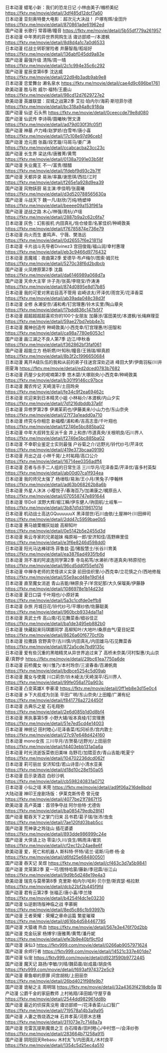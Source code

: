 日本动漫  蜡笔小新：我们的恐龙日记        小林由美子/楢桥美纪    https://fktv.me/movie/detail/3df485d12dcf7a60  
日本动漫  亚刻奥特曼大电影：超次元大决战！ 户塚有辉/金田升        https://fktv.me/movie/detail/870861ade61962ed  
国产动漫  长歌行                         常蓉珊/瞳音            https://fktv.me/movie/detail/5b55df779a261957  
日本动漫  中年男的异世界网购生活          诹访部顺一/本渡枫       https://fktv.me/movie/detail/8d8d4a1c7a0d6533  
日本动漫  红战士转职冒险者                井藤智哉/稻垣好        https://fktv.me/movie/detail/136abf045dd9a83e  
国产动漫  最强升级                       清殇/周一晴            https://fktv.me/movie/detail/2c1c994e35c6c292  
国产动漫  星辰变第6季                    沈达威                 https://fktv.me/movie/detail/22d94b3adb9ab9e8  
日本动漫  恋爱舞台                       濑名泉水               https://fktv.me/movie/detail/cae4d9c696be1761  
欧美动漫  胜与败                         威尔·福特/王鹿山      https://fktv.me/movie/detail/98cd12d7629727e2  
欧美动漫  英雄联盟：双城之战第2季         艾拉·珀内尔/海莉·斯坦菲尔德    https://fktv.me/movie/detail/bc318a94a8c918da  
国产动漫  仙逆                          石头熊                  https://fktv.me/movie/detail/0ceeccde79e8d080  
国产动漫  仙武传                        李诗萌/聂曦映/贺文潇     https://fktv.me/movie/detail/ad79d030f3fc05f1    
国产动漫  神墓                          卢力峰/赵梦娇/白雪岑/唐小喜    https://fktv.me/movie/detail/17c108e97d96ceb1    
国产动漫  沧元图                         张磊/段艺璇/马斑马/姜广涛     https://fktv.me/movie/detail/ccabcacba23cc23c      
国产动漫  长生界                         梁达伟/唐雅菁/黄莺      https://fktv.me/movie/detail/0138a7091e03b58f    
国产动漫  失业魔王                       不一/富贵/醋醋        https://fktv.me/movie/detail/1fdebf9d93c2b7ff    
国产动漫  天都异录                       易湫/率赢/谢思琪/西拉/江时    https://fktv.me/movie/detail/f265e1a928d9ea39  
国产动漫  风物妖厨                       易主演:李佳明/张晨曦      https://fktv.me/movie/detail/d3d520788565630a    
国产动漫  斗战天下                       魏一凡/赵欣/万纯/杨塑坤     https://fktv.me/movie/detail/beeee09a153f961a     
国产动漫  逆战之路                       木心/林强/周杭/卢瑶       https://fktv.me/movie/detail/2887b9a2c62c6fa7    
日本动漫  灰色：幻影扳机                  内田真礼/佐仓绫音/名冢佳织/种崎敦美     https://fktv.me/movie/detail/f76785874e736e79   
日本动漫  向火而生                       姜鸣声、宁薇、樊浩远     https://fktv.me/movie/detail/0d26557f6e21811d     
日本动漫  卡片战斗先导者Divinez3          宫田俊哉/福山润/幸村惠理     https://fktv.me/movie/detail/eb3c9466d9776432     
日本动漫  恶魔城：夜曲第2季               爱德华·布卢梅尔/图索·姆贝杜   https://fktv.me/movie/detail/5270c38f6d2bdbcb     
国产动漫  火凤燎原第2季                   沈磊                        https://fktv.me/movie/detail/da6146989a068d7a    
国产动漫  天命大主宰                      许子尧/张英/李晓宝/乔涛涛     https://fktv.me/movie/detail/874d0895e8d17b85      
日本动漫  我的可爱对黑岩目高不管用         岩崎谅太/芹泽优/雨宫天/花泽香菜   https://fktv.me/movie/detail/ab39ada048c38d3f        
日本动漫  全修                           永濑安奈/浦和希/钉宫理惠/铃木实里/陶山章央   https://fktv.me/movie/detail/17bdd836c147b5f7         
日本动漫  超超超超超喜欢你的100个女朋友    加藤涉/富田美忧/本渡枫/长绳麻理亚   https://fktv.me/movie/detail/59ae27bd7ebb4e7c        
日本动漫  魔神创造传                      种崎敦美/小西克幸/钉宫理惠/杉田智和   https://fktv.me/movie/detail/ca98a7780e6053c1        
国产动漫  画江湖之不良人第7季              边江/申秋香   https://fktv.me/movie/detail/f362862bf3faf061    
国产动漫  超能立方                        杨昕燃/叶知秋/瞳音/王铕瑞/柳真颜    https://fktv.me/movie/detail/8b3f2c1996650684      
日本动漫  离开A级队伍的我和从前的弟子往迷宫深处迈进  峰田大梦/伊南羽桜/川井田夏海   https://fktv.me/movie/detail/ed2dced0783b7682  
日本动漫  药屋少女的呢喃第2季              悠木碧/大塚刚央/小西克幸/种崎敦美   https://fktv.me/movie/detail/b301f9146cc97bce    
日本动漫  魔农传记                        天崎滉平/土田玲央                  https://fktv.me/movie/detail/fe34c9f2ea69462c      
日本动漫  欢迎来到日本精灵小姐             小林裕介/本渡枫/内山夕实            https://fktv.me/movie/detail/7d1216dbddb37a6f        
日本动漫  异修罗第2季                     伊濑茉莉也/伊藤美来/小山力也/东山奈央    https://fktv.me/movie/detail/27f73a1eadd0a710  
日本动漫  终究与你相恋                    新福樱/浦和希/吉高志音/千叶翔也      https://fktv.me/movie/detail/f2746e5bc885ba02    
日本动漫  中年大叔转生反派千金             井上和彦/市道真央/关根明良/石川界人      https://fktv.me/movie/detail/f2746e5bc885ba02    
日本动漫  不幸职业鉴定士实则最强           户谷菊之介/远野光/铃代纱弓/芹泽优      https://fktv.me/movie/detail/419e373bcaa09190   
日本动漫  月出之战                        小林千晃/上村祐翔/高口公介            https://fktv.me/movie/detail/16714ee0356adff4   
日本动漫  忍者与杀手二人组的日常生活        三川华月/花泽香菜/芹泽优/喜多村英梨    https://fktv.me/movie/detail/ab00d07ca1f934ea    
日本动漫  我的师兄太强了                   杨瑨晗/易湫/王小月/黑兔子/李翰林       https://fktv.me/movie/detail/ad63b068262b8a6b    
日本动漫  外星人沐沐                       小樱悦子/春海百乃/加濑康之/梶原岳人    https://fktv.me/movie/detail/070558747e891644      
日本动漫  华Doll                          滨野大辉/堀江瞬/伊东健人/驹田航/土岐隼一     https://fktv.me/movie/detail/3b87d1d31961701d      
日本动漫  机动战士高达GQuuuuuuX            黑泽朋世/石川由依/土屋神叶/川田绅司     https://fktv.me/movie/detail/2dd47c5959bae0b5        
日本动漫  赛马娘栗帽灰姑娘                 高柳知叶                              https://fktv.me/movie/detail/0e5142b5e2455d3d    
日本动漫  紫云寺家的兄弟姐妹               梅原裕一郎/安济知佳/高野麻里佳          https://fktv.me/movie/detail/e3f6e8246d598dd0      
日本动漫  阳光马达棒球场                   菲鲁兹·蓝/猪股慧士/长谷川育美          https://fktv.me/movie/detail/ea3876ad4935fb6d       
日本动漫  测不准的阿波连同学第2季           寺岛拓笃/水濑祈/市道真央/柿原彻也      https://fktv.me/movie/detail/96cd5dd0f55efd76         
日本动漫  中禅寺老师的灵怪讲义实录          前田佳织里/小西克幸/立花慎之介/西地修哉   https://fktv.me/movie/detail/55e9acd48e19d144         
日本动漫  直至魔女消逝                     青山吉能/榊原良子/羊宫妃那/大久保瑠美/伊藤静   https://fktv.me/movie/detail/1086978e1b14d23d           
日本动漫  夏日口袋                         千叶翔也/小原好美   https://fktv.me/movie/detail/5a3c1cdfde0effb8       
日本动漫  杂旅                             月城日花/铃代纱弓/平塚纱依/佐藤聪美   https://fktv.me/movie/detail/960bcb9334da11a1         
日本动漫  真武士传                         高山南/石见舞菜香/细谷佳正            https://fktv.me/movie/detail/ba1de3495eb882b0         
日本动漫  快藏起来玛琪娜同学                高柳知叶/大地叶/桑原由气/夏目妃菜     https://fktv.me/movie/detail/8626a60f6770cf0b           
日本动漫  拉撒路                           宫野真守/古川慎/内田真礼/内田雄马/石见舞菜香     https://fktv.me/movie/detail/872a5cde7bd9135c             
日本动漫  爱有些沉重的黑暗精灵从异世界追过来了    高桥未奈美/河村梨惠/丸山京夏/真野步       https://fktv.me/movie/detail/29bc61ea7750a6de          
日本动漫  前桥魔女                         咲川雏乃/本村玲奈/三波春香/百濑帆南       https://fktv.me/movie/detail/bdbce5254c5d09ab           
日本动漫  魔女与使魔                       川口莉奈/铃木崚汰/天崎滉平/石川界人       https://fktv.me/movie/detail/99fe056a170a903c             
日本动漫  凸变英雄X                        李豪凌                         https://fktv.me/movie/detail/0ff1eb8e3d15e0c4       
日本动漫  乡下大叔成为剑圣                  平田广明/东山奈央/上田瞳/广濑有纪        https://fktv.me/movie/detail/f841776a2724450f       
日本动漫  古典乐之星                        石毛翔弥                               https://fktv.me/movie/detail/2e6d085b1d0d8bf4      
日本动漫  黑执事第5季                       小野大辅/坂本真绫/钉宫理惠              https://fktv.me/movie/detail/51e7ed5cd4e14003     
日本动漫  神统记                            田村睦心/花泽香菜/松冈祯丞/宫内敦士     https://fktv.me/movie/detail/27c97e648d424160      
日本动漫  mono女孩                          三川华月/古贺葵/远野光/上田丽奈          https://fktv.me/movie/detail/f4403ebb131a0a6a    
日本动漫  时光流逝饭菜依旧美味                岛野花/加隈亚衣/青山吉能/乾夏宁          https://fktv.me/movie/detail/104702236dcd062f      
日本动漫  莉可丽丝                           安济知佳/若山诗音/小清水亚美          https://fktv.me/movie/detail/d18d10c28e150a05   
日本动漫  启示录酒店                         白砂沙帆                             https://fktv.me/movie/detail/cb598240831a0712         
日本动漫  小仙之瑶                          禾莞                                https://fktv.me/movie/detail/ad9f06a216de8bdd         
大陆动漫  神印王座剧场版：伊莱克斯传奇        曾元俊                               https://fktv.me/movie/detail/4077be21f7867f15          
欧美动漫  高卢英雄：首领争夺战               阿尔伯特·尤德佐                      https://fktv.me/movie/detail/ba085479edb28f41        
国产动漫  鲲吞天下之掌门归来                 吕书君/葛子瑞/张沛/虫虫              https://fktv.me/movie/detail/7ae120fd03bab5cc          
国产动漫  荒神录之玲珑山                     插花婆婆                            https://fktv.me/movie/detail/893dde986999c24e      
国产动漫  大侠请上功                        零柒/久川/良生/韩雨泽/崔凯            https://fktv.me/movie/detail/cf2ec12c24ae8e6f        
欧美动漫  爱，死亡和机器人                   斯科特·怀特/诺兰·诺斯/马修·杨·金      https://fktv.me/movie/detail/d6fd25e684800501        
国产动漫  吞天记                            吴煜                                https://fktv.me/movie/detail/cf463c3d7a5b9841       
国产动漫  灵笼第2季                         夏一可/图特哈蒙/藤新/季冠霖/谷江山    https://fktv.me/movie/detail/9d9b5d248e19e4a3   
欧美动漫  瑞克与莫蒂第8季                    克里斯·帕内尔/哈利·贝尔登/斯宾瑟·格拉默    https://fktv.me/movie/detail/dcb22bf2b445f9fd     
国产动漫  君有云第2季                        张福正/唐小喜/李兰陵                 https://fktv.me/movie/detail/b4254f4dc1e03230     
国产动漫  仙逆剧场版神临之战                  李慕婉                             https://fktv.me/movie/detail/8ed5c86c1b93997b     
国产动漫  王者荣耀：荣耀之章命运篇             繁星璀璨                          https://fktv.me/movie/detail/d616b4d584467785   
国产动漫  大猿魂                             热血                              https://fktv.me/movie/detail/567e3e476f70d2bb   
国产动漫  克金玩家                          杨博宇/唐雅菁/黄莺/潘丹妮            https://fktv.me/movie/detail/efe3b9e40bf9cf0d      
国产动漫  诛仙3                                                               https://fktv999.com/movie/detail/0266ab9057971624        
国产动漫  余烬行者                                                            https://fktv999.com/movie/detail/14521c337e401de7      
国产动漫  仙宠                                                                https://fktv999.com/movie/detail/d923f590b9772445      
国产动漫  魔天记                         路扬/李敏/刘晴/魏茹晨/赵成晨/胡良伟     https://fktv999.com/movie/detail/f693af974372e5c9         
国产动漫  章鱼噼的原罪                   间宫胡桃/上田丽奈                      https://fktv.me/movie/detail/26bd4021f98fe9b7   
国产动漫  诡秘之主                       周明瑞                                https://fktv.me/movie/detail/32a4363f4218db9a
国产动漫  公爵千金的家庭教师              上村祐翔/泽田姬/守屋亨香               https://fktv.me/movie/detail/2544dd982961dd8b    
国产动漫  最近的侦探真没用                诹访部顺一/花泽香菜/山口智广           https://fktv.me/movie/detail/719578a14b3a9a95    
国产动漫  人妻之唇烧酒之味                石井孝英/河原木志穗                   https://fktv.me/movie/detail/311073e7c7148a7a    
国产动漫  克雷瓦提斯魔兽之王              白石晴香/田村睦心/中村悠一/会泽纱弥    https://fktv.me/movie/detail/283664b71258a915    
国产动漫  阴阳回天Rebasu                 木村太飞/内田真礼/木村良平            https://fktv.me/movie/detail/1354c5d25ec4a510    
